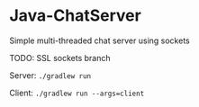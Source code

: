 # Java-ChatServer
Simple multi-threaded chat server using sockets

TODO: SSL sockets branch


Server: ```./gradlew run```

Client: ```./gradlew run --args=client```
